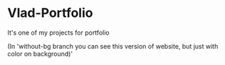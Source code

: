 # Vlad-Portfolio

It's one of my projects for portfolio



(In 'without-bg branch you can see this version of website, but just with color on background)'
